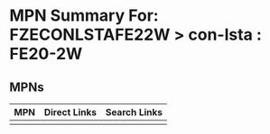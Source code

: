 



# MPN Summary For: FZECONLSTAFE22W > con-lsta : FE20-2W

## MPNs
  

|MPN|Direct Links|Search Links|
| :--- | :--- | :--- |
||||
